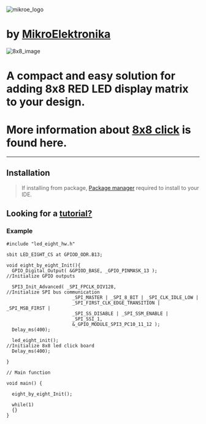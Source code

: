 ![mikroe_logo] 
# by [MikroElektronika]
![8x8_image] 
# A compact and easy solution for adding 8x8 RED LED display matrix to your design.
# More information about [8x8 click] is found here.
---
## Installation
>If installing from package, [Package manager] required to install to your IDE.  

## Looking for a [tutorial?][8x8 Tutorial]

### Example
```
#include "led_eight_hw.h"

sbit LED_EIGHT_CS at GPIOD_ODR.B13;

void eight_by_eight_Init(){
  GPIO_Digital_Output( &GPIOD_BASE, _GPIO_PINMASK_13 );                   //Initialize GPIO outputs

  SPI3_Init_Advanced( _SPI_FPCLK_DIV128,                                  //Initialize SPI bus communication
                        _SPI_MASTER | _SPI_8_BIT | _SPI_CLK_IDLE_LOW |
                        _SPI_FIRST_CLK_EDGE_TRANSITION | _SPI_MSB_FIRST |
                        _SPI_SS_DISABLE | _SPI_SSM_ENABLE |
                        _SPI_SSI_1,
                        &_GPIO_MODULE_SPI3_PC10_11_12 ); 
  Delay_ms(400);

  led_eight_init();                                                       //Initialize 8x8 led click board
  Delay_ms(400);

}

```

```
// Main function

void main() {
  
  eight_by_eight_Init();                                               

  while(1)
  {}
}
```

[//]: # (These are reference links used in the body of this note and get stripped out when the markdown processor does its job. There is no need to format nicely because it shouldn't be seen. Thanks SO - http://stackoverflow.com/questions/4823468/store-comments-in-markdown-syntax)

   [MikroElektronika]: <http://www.mikroe.com/>
   [mikroe_logo]: <http://www.mikroe.com/img/designs/beta/logo_small.png>
   [8x8 click]: <http://www.mikroe.com/click/8x8-r/>
   [8x8_image]: <http://www.mikroe.com/img/development-tools/accessory-boards/click/8x8-r/gallery/8x8_r_click_02.jpg>
   [8x8 Tutorial]: <http://learn.mikroe.com/led-matrices/>
   [Package Manager]: <http://www.mikroe.com/package-manager/>
